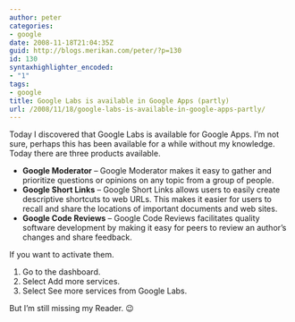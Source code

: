 ```yaml
---
author: peter
categories:
- google
date: 2008-11-18T21:04:35Z
guid: http://blogs.merikan.com/peter/?p=130
id: 130
syntaxhighlighter_encoded:
- "1"
tags:
- google
title: Google Labs is available in Google Apps (partly)
url: /2008/11/18/google-labs-is-available-in-google-apps-partly/
---
```


Today I discovered that Google Labs is available for Google Apps. I&#8217;m not sure, perhaps this has been available for a while without my knowledge. Today there are three products available.

  * **Google Moderator** &#8211; Google Moderator makes it easy to gather and prioritize questions or opinions on any topic from a group of people.
  * **Google Short Links** &#8211; Google Short Links allows users to easily create descriptive shortcuts to web URLs. This makes it easier for users to recall and share the locations of important documents and web sites.
  * **Google Code Reviews** &#8211; Google Code Reviews facilitates quality software development by making it easy for peers to review an author&#8217;s changes and share feedback.

If you want to activate them.

  1. Go to the dashboard.
  2. Select Add more services.
  3. Select See more services from Google Labs.

But I&#8217;m still missing my Reader. 😉